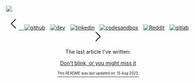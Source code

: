 ![](https://i.imgur.com/qiTHeFR.png) 
 
 [<p align='center'> <img src='https://raw.githubusercontent.com/gruberdev/gruberdev/main/icons/left.svg' alt='left'>&emsp;<img src='https://cdn.jsdelivr.net/npm/simple-icons@3.0.1/icons/github.svg' alt='github' height='25'>](https://github.com/gruberdev)&emsp;[<img src='https://cdn.jsdelivr.net/npm/simple-icons@3.0.1/icons/dev-dot-to.svg' alt='dev' height='25'>](https://dev.to/cloudgruber)&emsp;<!-- markdown-link-check-disable -->[<img src='https://cdn.jsdelivr.net/npm/simple-icons@3.0.1/icons/linkedin.svg' alt='linkedin' height='25'>](https://www.linkedin.com/in/rodrigo-gruber/)<!-- markdown-link-check-enable -->&emsp;[<img src='https://api.iconify.design/simple-icons:codesandbox.svg?height=24' alt='codesandbox' height='25'>](https://killercoda.com/gruber)&emsp;[<img src='https://api.iconify.design/fa-brands:free-code-camp.svg?height=24' alt='Reddit' height='25'>](https://codestats.net/users/gruber)&emsp;[<img src='https://cdn.jsdelivr.net/npm/simple-icons@3.0.1/icons/gitlab.svg' alt='gitlab' height='25'>](https://gitlab.com/gruberx) <img src='https://raw.githubusercontent.com/gruberdev/gruberdev/main/icons/right.svg' alt='right'> 
 
 

<p align='center'>The last article I've written: </p> <a align='center' href='https://me.xn--qck4cud2cb.com/posts/dont-blink/'> <p align='center'>Don't blink, or you might miss it</p> </a. 
 


<sub> <p align='center'> <sup>This README was last updated on: 15 Aug 2023.</sup> </p> </sub> 
 
 
 <p align='center'> 
 
 </p>
